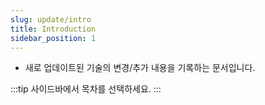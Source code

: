```yaml
---
slug: update/intro
title: Introduction
sidebar_position: 1
---
```


- 새로 업데이트된 기술의 변경/추가 내용을 기록하는 문서입니다.

:::tip
사이드바에서 목차를 선택하세요.
:::
